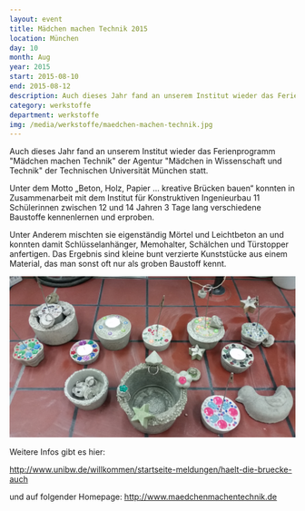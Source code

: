 ```yaml
---
layout: event
title: Mädchen machen Technik 2015
location: München
day: 10
month: Aug
year: 2015
start: 2015-08-10
end: 2015-08-12
description: Auch dieses Jahr fand an unserem Institut wieder das Ferienprogramm "Mädchen machen Technik" der Agentur "Mädchen in Wissenschaft und Technik" der Technischen Universität München statt.
category: werkstoffe
department: werkstoffe
img: /media/werkstoffe/maedchen-machen-technik.jpg
---
```



Auch dieses Jahr fand an unserem Institut wieder das Ferienprogramm "Mädchen machen Technik" der Agentur "Mädchen in Wissenschaft und Technik" der Technischen Universität München statt.

Unter dem Motto „Beton, Holz, Papier … kreative Brücken bauen“ konnten in Zusammenarbeit mit dem Institut für Konstruktiven Ingenieurbau 11 Schülerinnen zwischen 12 und 14 Jahren 3 Tage lang verschiedene Baustoffe kennenlernen und erproben.

Unter Anderem mischten sie eigenständig Mörtel und Leichtbeton an und konnten damit Schlüsselanhänger, Memohalter, Schälchen und Türstopper anfertigen. Das Ergebnis sind kleine bunt verzierte Kunststücke aus einem Material, das man sonst oft nur als groben Baustoff kennt.

<img src="/media/werkstoffe/maedchen-machen-technik.jpg">


Weitere Infos gibt es hier:

http://www.unibw.de/willkommen/startseite-meldungen/haelt-die-bruecke-auch

und auf folgender Homepage: http://www.maedchenmachentechnik.de